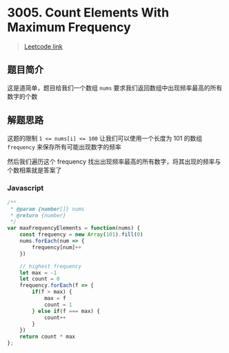 # 3005. Count Elements With Maximum Frequency

> [Leetcode link](https://leetcode.com/problems/count-elements-with-maximum-frequency)

## 题目简介

这是道简单，题目给我们一个数组 `nums` 要求我们返回数组中出现频率最高的所有数字的个数

## 解题思路

这题的限制 `1 <= nums[i] <= 100` 让我们可以使用一个长度为 101 的数组 `frequency` 来保存所有可能出现数字的频率

然后我们遍历这个 frequency 找出出现频率最高的所有数字，将其出现的频率与个数相乘就是答案了

### Javascript

```javascript
/**
 * @param {number[]} nums
 * @return {number}
 */
var maxFrequencyElements = function(nums) {
    const frequency = new Array(101).fill(0)
    nums.forEach(num => {
        frequency[num]++
    })

  	// highest frequency
    let max = -1
    let count = 0
    frequency.forEach(f => {
        if(f > max) {
            max = f
            count = 1
        } else if(f === max) {
            count++
        }
    })
    return count * max
};
```